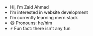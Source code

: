 - Hi, I’m Zaid Ahmad
- I’m interested in website development 
- I’m currently learning mern stack
- 😄 Pronouns: he/him
- ⚡ Fun fact: there isn't any fun

<!---
24zaid7/24zaid7 is a ✨ special ✨ repository because its `README.md` (this file) appears on your GitHub profile.
You can click the Preview link to take a look at your changes.
--->
